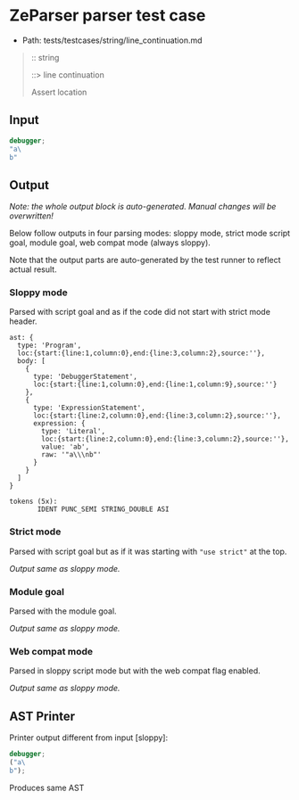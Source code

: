 # ZeParser parser test case

- Path: tests/testcases/string/line_continuation.md

> :: string
>
> ::> line continuation
>
> Assert location

## Input

`````js
debugger;
"a\
b"
`````

## Output

_Note: the whole output block is auto-generated. Manual changes will be overwritten!_

Below follow outputs in four parsing modes: sloppy mode, strict mode script goal, module goal, web compat mode (always sloppy).

Note that the output parts are auto-generated by the test runner to reflect actual result.

### Sloppy mode

Parsed with script goal and as if the code did not start with strict mode header.

`````
ast: {
  type: 'Program',
  loc:{start:{line:1,column:0},end:{line:3,column:2},source:''},
  body: [
    {
      type: 'DebuggerStatement',
      loc:{start:{line:1,column:0},end:{line:1,column:9},source:''}
    },
    {
      type: 'ExpressionStatement',
      loc:{start:{line:2,column:0},end:{line:3,column:2},source:''},
      expression: {
        type: 'Literal',
        loc:{start:{line:2,column:0},end:{line:3,column:2},source:''},
        value: 'ab',
        raw: '"a\\\nb"'
      }
    }
  ]
}

tokens (5x):
       IDENT PUNC_SEMI STRING_DOUBLE ASI
`````

### Strict mode

Parsed with script goal but as if it was starting with `"use strict"` at the top.

_Output same as sloppy mode._

### Module goal

Parsed with the module goal.

_Output same as sloppy mode._

### Web compat mode

Parsed in sloppy script mode but with the web compat flag enabled.

_Output same as sloppy mode._

## AST Printer

Printer output different from input [sloppy]:

````js
debugger;
("a\
b");
````

Produces same AST
